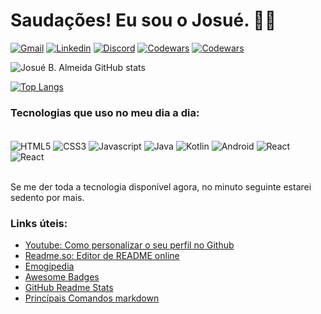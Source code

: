 # Saudações! Eu sou o Josué. 🤘🏾

[![Gmail](https://img.shields.io/badge/Gmail-D14836?style=for-the-badge&logo=gmail&logoColor=white)]() [![Linkedin](https://img.shields.io/badge/LinkedIn-0077B5?style=for-the-badge&logo=linkedin&logoColor=white)](https://www.linkedin.com/in/josualmeida/) [![Discord](https://img.shields.io/badge/Discord-7289DA?style=for-the-badge&logo=discord&logoColor=white)](https://discord.com/users/935159810431791165) [![Codewars](https://img.shields.io/badge/Codewars-B1361E?style=for-the-badge&logo=Codewars&logoColor=white)](https://www.codewars.com/users/Joshpcbrrj) [![Codewars](https://img.shields.io/badge/-Hackerrank-2EC866?style=for-the-badge&logo=HackerRank&logoColor=white)](https://www.hackerrank.com/joshpcbrrj)

![Josué B. Almeida GitHub stats](https://github-readme-stats.vercel.app/api?username=Joshpcbrrj&show_icons=true&theme=github_dark_dimmed) 

[![Top Langs](https://github-readme-stats.vercel.app/api/top-langs/?username=Joshpcbrrj&layout=donut&theme=github_dark_dimmed)](https://github.com/anuraghazra/github-readme-stats)

### Tecnologias que uso no meu dia a dia:

<div style="display: inline_block"> <br/>
    <img align="center" alt="HTML5" src="https://img.shields.io/badge/HTML5-E34F26?style=for-the-badge&logo=html5&logoColor=white"/>
    <img align="center" alt="CSS3" src="https://img.shields.io/badge/CSS3-1572B6?style=for-the-badge&logo=css3&logoColor=white"/>
    <img align="center" alt="Javascript" src="https://img.shields.io/badge/JavaScript-F7DF1E?style=for-the-badge&logo=javascript&logoColor=black"/>
    <img align="center" alt="Java" src="https://img.shields.io/badge/Java-ED8B00?style=for-the-badge&logo=openjdk&logoColor=white"/>
    <img align="center" alt="Kotlin" src="https://img.shields.io/badge/Kotlin-0095D5?&style=for-the-badge&logo=kotlin&logoColor=white"/>
    <img align="center" alt="Android" src="https://img.shields.io/badge/Android-3DDC84?style=for-the-badge&logo=android&logoColor=white"/>
    <img align="center" alt="React" src="https://img.shields.io/badge/React-20232A?style=for-the-badge&logo=react&logoColor=61DAFB"/>
    <img align="center" alt="React" src="https://img.shields.io/badge/Angular-DD0031?style=for-the-badge&logo=angular&logoColor=white"/>
</div><br/>

Se me der toda a tecnologia disponível agora, no minuto seguinte estarei sedento por mais. 

### Links úteis:
- [Youtube: Como personalizar o seu perfil no Github](https://www.youtube.com/watch?v=cRoBt6AZgjc)
- [Readme.so: Editor de README online](https://readme.so/)
- [Emogipedia](https://emojipedia.org/)
- [Awesome Badges](https://dev.to/envoy_/150-badges-for-github-pnk)
- [GitHub Readme Stats](https://github.com/anuraghazra/github-readme-stats)
- [Princípais Comandos markdown](https://github.com/Joshpcbrrj/Udemy-Geek_university-Git_GitHub-Essencial_para_o_Desenvolvedor/blob/main/Conte%C3%BAdo%20do%20curso/7%20-%20Markdown%20readme%20e%20gist/7.1%20-%20Entendendo%20markdown.md)

